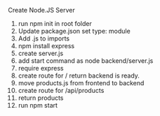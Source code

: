 Create Node.JS Server

1.  run npm init in root folder
2.  Update package.json set type: module
3.  Add .js to imports
4.  npm install express
5.  create server.js
6.  add start command as node backend/server.js
7.  require express
8.  create route for / return backend is ready.
9.  move products.js from frontend to backend
10. create route for /api/products
11. return products
12. run npm start
